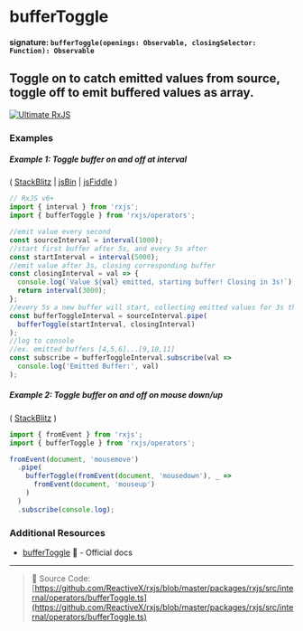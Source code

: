 # bufferToggle

#### signature: `bufferToggle(openings: Observable, closingSelector: Function): Observable`

## Toggle on to catch emitted values from source, toggle off to emit buffered values as array.

[![Ultimate RxJS](https://drive.google.com/uc?export=view&id=1qq2-q-eVe-F_-d0eSvTyqaGRjpfLDdJz 'Ultimate RxJS')](https://ultimatecourses.com/courses/rxjs?ref=4)

### Examples

##### Example 1: Toggle buffer on and off at interval

(
[StackBlitz](https://stackblitz.com/edit/typescript-xu3sq8?file=index.ts&devtoolsheight=100)
| [jsBin](http://jsbin.com/relavezugo/edit?js,console) |
[jsFiddle](https://jsfiddle.net/btroncone/6ad3w3wf/) )

```js
// RxJS v6+
import { interval } from 'rxjs';
import { bufferToggle } from 'rxjs/operators';

//emit value every second
const sourceInterval = interval(1000);
//start first buffer after 5s, and every 5s after
const startInterval = interval(5000);
//emit value after 3s, closing corresponding buffer
const closingInterval = val => {
  console.log(`Value ${val} emitted, starting buffer! Closing in 3s!`);
  return interval(3000);
};
//every 5s a new buffer will start, collecting emitted values for 3s then emitting buffered values
const bufferToggleInterval = sourceInterval.pipe(
  bufferToggle(startInterval, closingInterval)
);
//log to console
//ex. emitted buffers [4,5,6]...[9,10,11]
const subscribe = bufferToggleInterval.subscribe(val =>
  console.log('Emitted Buffer:', val)
);
```

##### Example 2: Toggle buffer on and off on mouse down/up

(
[StackBlitz](https://stackblitz.com/edit/rxjs-buffertoggle-mousemove?file=index.ts&devtoolsheight=50)
)

```js
import { fromEvent } from 'rxjs';
import { bufferToggle } from 'rxjs/operators';

fromEvent(document, 'mousemove')
  .pipe(
    bufferToggle(fromEvent(document, 'mousedown'), _ =>
      fromEvent(document, 'mouseup')
    )
  )
  .subscribe(console.log);
```

### Additional Resources

- [bufferToggle](https://rxjs.dev/api/operators/bufferToggle) 📰 - Official docs

---

> 📁 Source Code:
> [https://github.com/ReactiveX/rxjs/blob/master/packages/rxjs/src/internal/operators/bufferToggle.ts](https://github.com/ReactiveX/rxjs/blob/master/packages/rxjs/src/internal/operators/bufferToggle.ts)
